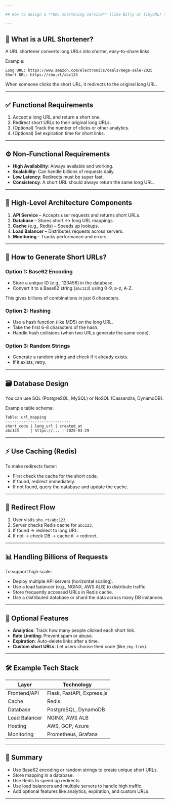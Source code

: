 ```yaml
---

## How to design a **URL shortening service** (like Bitly or TinyURL) that can handle **billions of requests per day**.

---
```


## 🚀 What is a URL Shortener?

A URL shortener converts long URLs into shorter, easy-to-share links.

Example:  
```
Long URL: https://www.amazon.com/electronics/deals/mega-sale-2025  
Short URL: https://sho.rt/abc123
```

When someone clicks the short URL, it redirects to the original long URL.

---

## ✅ Functional Requirements

1. Accept a long URL and return a short one.
2. Redirect short URLs to their original long URLs.
3. (Optional) Track the number of clicks or other analytics.
4. (Optional) Set expiration time for short links.

---

## ⚙️ Non-Functional Requirements

- **High Availability**: Always available and working.
- **Scalability**: Can handle billions of requests daily.
- **Low Latency**: Redirects must be super fast.
- **Consistency**: A short URL should always return the same long URL.

---

## 🧱 High-Level Architecture Components

1. **API Service** – Accepts user requests and returns short URLs.
2. **Database** – Stores short <-> long URL mappings.
3. **Cache** (e.g., Redis) – Speeds up lookups.
4. **Load Balancer** – Distributes requests across servers.
5. **Monitoring** – Tracks performance and errors.

---

## 🔑 How to Generate Short URLs?

### Option 1: Base62 Encoding
- Store a unique ID (e.g., 123456) in the database.
- Convert it to a Base62 string (`abc123`) using 0-9, a-z, A-Z.

This gives billions of combinations in just 6 characters.

### Option 2: Hashing
- Use a hash function (like MD5) on the long URL.
- Take the first 6-8 characters of the hash.
- Handle hash collisions (when two URLs generate the same code).

### Option 3: Random Strings
- Generate a random string and check if it already exists.
- If it exists, retry.

---

## 🗃️ Database Design

You can use SQL (PostgreSQL, MySQL) or NoSQL (Cassandra, DynamoDB).

Example table schema:
```
Table: url_mapping
-----------------------------
short_code | long_url | created_at
abc123     | https://... | 2025-03-29
```

---

## ⚡ Use Caching (Redis)

To make redirects faster:
- First check the cache for the short code.
- If found, redirect immediately.
- If not found, query the database and update the cache.

---

## 🔁 Redirect Flow

1. User visits `sho.rt/abc123`.
2. Server checks Redis cache for `abc123`.
3. If found → redirect to long URL.
4. If not → check DB → cache it → redirect.

---

## 📊 Handling Billions of Requests

To support high scale:
- Deploy multiple API servers (horizontal scaling).
- Use a load balancer (e.g., NGINX, AWS ALB) to distribute traffic.
- Store frequently accessed URLs in Redis cache.
- Use a distributed database or shard the data across many DB instances.

---

## 🔐 Optional Features

- **Analytics**: Track how many people clicked each short link.
- **Rate Limiting**: Prevent spam or abuse.
- **Expiration**: Auto-delete links after a time.
- **Custom short URLs**: Let users choose their code (like `/my-link`).

---

## 🛠️ Example Tech Stack

| Layer         | Technology                 |
|---------------|----------------------------|
| Frontend/API  | Flask, FastAPI, Express.js |
| Cache         | Redis                      |
| Database      | PostgreSQL, DynamoDB       |
| Load Balancer | NGINX, AWS ALB             |
| Hosting       | AWS, GCP, Azure            |
| Monitoring    | Prometheus, Grafana        |

---

## 🧠 Summary

- Use Base62 encoding or random strings to create unique short URLs.
- Store mapping in a database.
- Use Redis to speed up redirects.
- Use load balancers and multiple servers to handle high traffic.
- Add optional features like analytics, expiration, and custom URLs.

---
